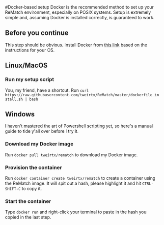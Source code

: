 #Docker-based setup
Docker is the recommended method to set up your ReMatch environment, especially on POSIX systems.
Setup is extremely simple and, assuming Docker is installed correctly, is guaranteed to work.

## Before you continue
This step should be obvious. Install Docker from [this link](https://docs.docker.com/install/) based on the instructions
for your OS.

## Linux/MacOS

### Run my setup script
You, my friend, have a shortcut. Run ```curl https://raw.githubusercontent.com/tweirtx/ReMatch/master/dockerfile_install.sh | bash```

## Windows
I haven't mastered the art of Powershell scripting yet, so here's a manual guide to tide y'all over before I try it.

### Download my Docker image
Run ```docker pull tweirtx/rematch``` to download my Docker image. 

### Provision the container
Run ```docker container create tweirtx/rematch``` to create a container using the ReMatch image. It will spit out a hash,
please highlight it and hit ```CTRL-SHIFT-C``` to copy it.

### Start the container
Type ```docker run``` and right-click your terminal to paste in the hash you copied in the last step. 